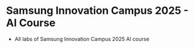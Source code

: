 # Samsung Innovation Campus 2025 - AI Course

- All labs of Samsung Innovation Campus 2025 AI course